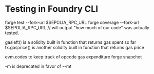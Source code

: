# Testing in Foundry CLI

forge test --fork-url $SEPOLIA_RPC_URL
forge coverage --fork-url $SEPOLIA_RPC_URL
    // will output "how much of our code" was actually tested. 

gasleft() is a solidity built in function that returns gas spent so far
tx.gasprice() is another solidity built in function that returns gas price

evm.codes to keep track of opcode gas expenditure
forge snapchot

-m is deprecated in favor of --mt